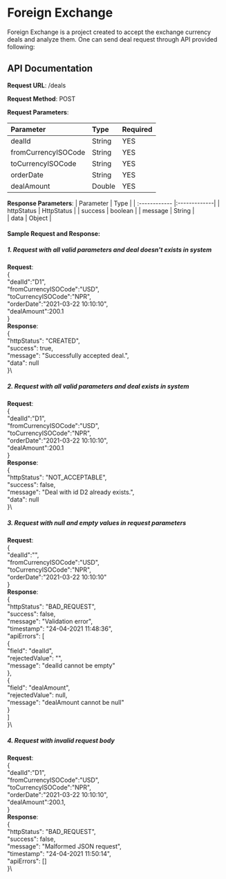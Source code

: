 
# Foreign Exchange

Foreign Exchange is a project created to accept the exchange currency deals and analyze them.
One can send deal request through API provided following:

## API Documentation

**Request URL**: /deals

**Request Method**: POST

**Request Parameters**:

| Parameter            | Type          | Required  |
| :------------------- |:------------- | :---------|
| dealId               | String        | YES       |
| fromCurrencyISOCode  | String        | YES       |
| toCurrencyISOCode    | String        | YES       |
| orderDate            | String        | YES       |
| dealAmount           | Double        | YES       |

**Response Parameters**:
| Parameter     | Type         |
| :------------ |:-------------|
| httpStatus    | HttpStatus   |
| success       | boolean      |
| message       | String       |  
| data          | Object       |

#### Sample Request and Response:
##### 1. Request with all valid parameters and deal doesn't exists in system
**Request**:\
{\
    "dealId":"D1",\
    "fromCurrencyISOCode":"USD",\
    "toCurrencyISOCode":"NPR",\
    "orderDate":"2021-03-22 10:10:10",\
    "dealAmount":200.1\
}\
**Response**:\
{\
    "httpStatus": "CREATED",\
    "success": true,\
    "message": "Successfully accepted deal.",\
    "data": null\
}\
##### 2. Request with all valid parameters and deal exists in system
**Request**:\
{\
    "dealId":"D1",\
    "fromCurrencyISOCode":"USD",\
    "toCurrencyISOCode":"NPR",\
    "orderDate":"2021-03-22 10:10:10",\
    "dealAmount":200.1\
}\
**Response**:\
{\
    "httpStatus": "NOT_ACCEPTABLE",\
    "success": false,\
    "message": "Deal with id D2 already exists.",\
    "data": null\
}\
##### 3. Request with null and empty values in request parameters
**Request**:\
{\
    "dealId":"",\
    "fromCurrencyISOCode":"USD",\
    "toCurrencyISOCode":"NPR",\
    "orderDate":"2021-03-22 10:10:10"\
}\
**Response**:\
{\
    "httpStatus": "BAD_REQUEST",\
    "success": false,\
    "message": "Validation error",\
    "timestamp": "24-04-2021 11:48:36",\
    "apiErrors": [\
        {\
            "field": "dealId",\
            "rejectedValue": "",\
            "message": "dealId cannot be empty"\
        },\
        {\
            "field": "dealAmount",\
            "rejectedValue": null,\
            "message": "dealAmount cannot be null"\
        }\
    ]\
}\
##### 4. Request with invalid request body
**Request**:\
{\
    "dealId":"D1",\
    "fromCurrencyISOCode":"USD",\
    "toCurrencyISOCode":"NPR",\
    "orderDate":"2021-03-22 10:10:10",\
    "dealAmount":200.1,\
}\
**Response**:\
{\
    "httpStatus": "BAD_REQUEST",\
    "success": false,\
    "message": "Malformed JSON request",\
    "timestamp": "24-04-2021 11:50:14",\
    "apiErrors": []\
}\
